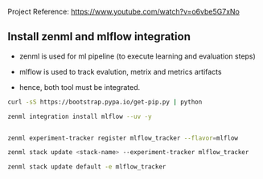 Project Reference:
https://www.youtube.com/watch?v=o6vbe5G7xNo




## Install zenml and mlflow integration
- zenml is used for ml pipeline (to execute learning and evaluation steps)

- mlflow is used to track evalution, metrix and metrics artifacts

- hence, both tool must be integrated.

``` bash
curl -sS https://bootstrap.pypa.io/get-pip.py | python

```
```bash
zenml integration install mlflow --uv -y


zenml experiment-tracker register mlflow_tracker --flavor=mlflow

zenml stack update <stack-name> --experiment-tracker mlflow_tracker

zenml stack update default -e mlflow_tracker

```
